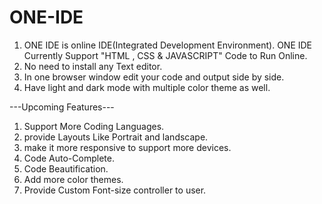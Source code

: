 # ONE-IDE
1. ONE IDE is online IDE(Integrated Development Environment). ONE IDE Currently Support "HTML , CSS &amp; JAVASCRIPT" Code to Run Online.
2. No need to install any Text editor.
3. In one browser window edit your code and output side by side.
4. Have light and dark mode with multiple color theme as well.

---Upcoming Features---
1. Support More Coding Languages.
2. provide Layouts Like Portrait and landscape.
3. make it more responsive to support more devices.
4. Code Auto-Complete.
5. Code Beautification.
6. Add more color themes.
7. Provide Custom Font-size controller to user.
